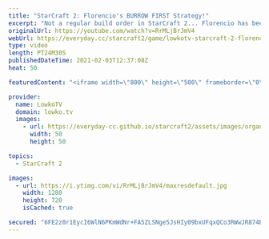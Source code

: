```yaml
---
title: "StarCraft 2: Florencio's BURROW FIRST Strategy!"
excerpt: "Not a regular build order in StarCraft 2... Florencio has been playing Zerg recently and decided in this game to go \"Burrow\" as his first upgrade.  Support my work on Patreon: http://www.patreon.com/lowkotv Become a YouTube member: https://lowko.tv/join  My second channel: http://lowko.tv/morelowko Lowko"
originalUrl: https://youtube.com/watch?v=RrMLjBrJmV4
webUrl: https://everyday.cc/starcraft2/game/lowkotv-starcraft-2-florencios-burrow-first-strategy/
type: video
length: PT24M30S
publishedDateTime: 2021-02-03T12:37:08Z
heat: 50

featuredContent: "<iframe width=\"800\" height=\"500\" frameborder=\"0\" src=\"https://www.youtube.com/embed/RrMLjBrJmV4\" allow=\"accelerometer; autoplay; encrypted-media; gyroscope; picture-in-picture\" allowfullscreen></iframe>"

provider:
  name: LowkoTV
  domain: lowko.tv
  images:
    - url: https://everyday-cc.github.io/starcraft2/assets/images/organizations/lowko.tv-50x50.jpg
      width: 50
      height: 50

topics:
  - StarCraft 2

images:
  - url: https://i.ytimg.com/vi/RrMLjBrJmV4/maxresdefault.jpg
    width: 1280
    height: 720
    isCached: true

secured: "6FE2z0r1EycI6WlN6PKmWdNr+FA5ZLSNge5JsHIy09bxUFqxQCo3RWwJR874BiuHdY6RQjDIqisx6iFtfsI/lF0MTatBoIhJGKzTi4pYRn4zNxoHmPFtfGb/hloeADbsYfDAZTfvz7WeK4jk/hvPgLEjKd0q2Pq+tAeBBGiIuiZ75ZMb7/CLmQAOzOarJilD4whNdihcQH7goeu4UsWiic+E06bjxUzqYg3R87bQM17fo0yDdVF7MwULMi+J0ZfZnPbOUwXfH7NAH/kZ3tAY12lgG+7xxDr/RFuF1A4ceM/Y1CKS62AMznyb5gdsYNZbfT9kvsLn2GP1EeBdQ2B348zVt29ZovYANSzsf9GYAlr9iiWL4jUhnDw61fW25xVHJbhcEQXO+ODVF+wkps/gD6KcuCL6+yFdiFhRhNUw//YJx+rrafC1TtM2ERR/Xevb;VG31y3ABtO+PFQrgpF8/uA=="
---
```


